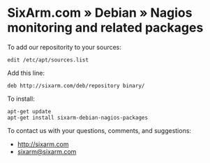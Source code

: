 # SixArm.com » Debian » Nagios monitoring and related packages

To add our repositority to your sources:

    edit /etc/apt/sources.list

Add this line:

    deb http://sixarm.com/deb/repository binary/

To install:

    apt-get update
    apt-get install sixarm-debian-nagios-packages

To contact us with your questions, comments, and suggestions:

  * http://sixarm.com
  * sixarm@sixarm.com
